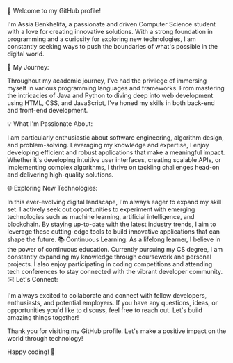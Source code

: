 👋 Welcome to my GitHub profile!

I'm Assia Benkhelifa, a passionate and driven Computer Science student with a love for creating innovative solutions. With a strong foundation in programming and a curiosity for exploring new technologies, I am constantly seeking ways to push the boundaries of what's possible in the digital world.

🚀 My Journey:

Throughout my academic journey, I've had the privilege of immersing myself in various programming languages and frameworks. From mastering the intricacies of Java and Python to diving deep into web development using HTML, CSS, and JavaScript, I've honed my skills in both back-end and front-end development. 

💡 What I'm Passionate About:

I am particularly enthusiastic about software engineering, algorithm design, and problem-solving. Leveraging my knowledge and expertise, I enjoy developing efficient and robust applications that make a meaningful impact. Whether it's developing intuitive user interfaces, creating scalable APIs, or implementing complex algorithms, I thrive on tackling challenges head-on and delivering high-quality solutions.

🌐 Exploring New Technologies:

In this ever-evolving digital landscape, I'm always eager to expand my skill set. I actively seek out opportunities to experiment with emerging technologies such as machine learning, artificial intelligence, and blockchain. By staying up-to-date with the latest industry trends, I aim to leverage these cutting-edge tools to build innovative applications that can shape the future.
📚 Continuous Learning:
As a lifelong learner, I believe in the power of continuous education. Currently pursuing my CS degree, I am constantly expanding my knowledge through coursework and personal projects. I also enjoy participating in coding competitions and attending tech conferences to stay connected with the vibrant developer community.
✉️ Let's Connect:

I'm always excited to collaborate and connect with fellow developers, enthusiasts, and potential employers. If you have any questions, ideas, or opportunities you'd like to discuss, feel free to reach out. Let's build amazing things together!

Thank you for visiting my GitHub profile. Let's make a positive impact on the world through technology!

Happy coding! 🚀
